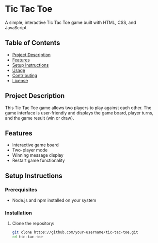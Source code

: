 # Tic Tac Toe

A simple, interactive Tic Tac Toe game built with HTML, CSS, and JavaScript.

## Table of Contents
- [Project Description](#project-description)
- [Features](#features)
- [Setup Instructions](#setup-instructions)
- [Usage](#usage)
- [Contributing](#contributing)
- [License](#license)

## Project Description
This Tic Tac Toe game allows two players to play against each other. The game interface is user-friendly and displays the game board, player turns, and the game result (win or draw).

## Features
- Interactive game board
- Two-player mode
- Winning message display
- Restart game functionality

## Setup Instructions

### Prerequisites
- Node.js and npm installed on your system

### Installation
1. Clone the repository:
   ```bash
   git clone https://github.com/your-username/tic-tac-toe.git
   cd tic-tac-toe




